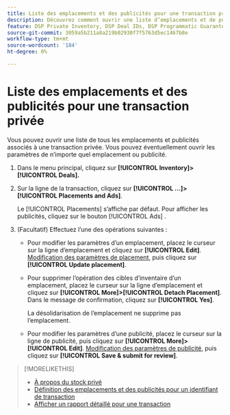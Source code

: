 ```yaml
---
title: Liste des emplacements et des publicités pour une transaction privée
description: Découvrez comment ouvrir une liste d’emplacements et de publicités associés à une transaction privée.
feature: DSP Private Inventory, DSP Deal IDs, DSP Programmatic Guaranteed Deals
source-git-commit: 3059a5b211a8a219b02930f7f5763d5ec1467b8e
workflow-type: tm+mt
source-wordcount: '184'
ht-degree: 0%

---
```


# Liste des emplacements et des publicités pour une transaction privée

Vous pouvez ouvrir une liste de tous les emplacements et publicités associés à une transaction privée. Vous pouvez éventuellement ouvrir les paramètres de n’importe quel emplacement ou publicité.

1. Dans le menu principal, cliquez sur **[!UICONTROL Inventory]> [!UICONTROL Deals].**

1. Sur la ligne de la transaction, cliquez sur  **[!UICONTROL ...]>[!UICONTROL Placements and Ads]**.

   Le [!UICONTROL Placements] s’affiche par défaut. Pour afficher les publicités, cliquez sur le bouton [!UICONTROL Ads] .

1. (Facultatif) Effectuez l’une des opérations suivantes :

   * Pour modifier les paramètres d’un emplacement, placez le curseur sur la ligne d’emplacement et cliquez sur **[!UICONTROL Edit]**. [Modification des paramètres de placement](/help/dsp/campaign-management/placements/placement-settings.md), puis cliquez sur **[!UICONTROL Update placement]**.

   * Pour supprimer l’opération des cibles d’inventaire d’un emplacement, placez le curseur sur la ligne d’emplacement et cliquez sur **[!UICONTROL More]>[!UICONTROL Detach Placement]**. Dans le message de confirmation, cliquez sur **[!UICONTROL Yes]**.

      La désolidarisation de l’emplacement ne supprime pas l’emplacement.

   * Pour modifier les paramètres d’une publicité, placez le curseur sur la ligne de publicité, puis cliquez sur **[!UICONTROL More]>[!UICONTROL Edit]**. [Modification des paramètres de publicité](/help/dsp/campaign-management/ads/ad-edit.md), puis cliquez sur **[!UICONTROL Save & submit for review]**.

>[!MORELIKETHIS]
>
>* [À propos du stock privé](private-inventory-about.md)
>* [Définition des emplacements et des publicités pour un identifiant de transaction](deal-id-attach-placements.md)
>* [Afficher un rapport détaillé pour une transaction](deal-view-report.md)

